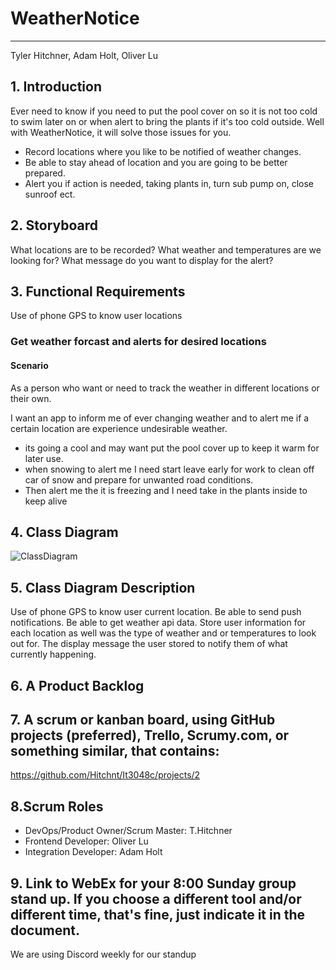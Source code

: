 # WeatherNotice
---
Tyler Hitchner, Adam Holt, Oliver Lu

## 1. Introduction
Ever need to know if you need to put the pool cover on so it is not too cold to swim later on or when alert to bring the plants if it's too cold outside. Well with WeatherNotice, it will solve those issues for you.  

-	Record locations where you like to be notified of weather changes.
-	Be able to stay ahead of location and you are going to be better prepared.
-	Alert you if action is needed, taking plants in, turn sub pump on, close sunroof ect.
 
 ## 2. Storyboard
 
What locations are to be recorded?
What weather and temperatures are we looking for?
What message do you want to display for the alert?

   
## 3. Functional Requirements
Use of phone GPS to know user locations
###  Get weather forcast and alerts for desired locations

#### Scenario
As a person who want or need to track the weather in different locations or their own.

I want an app to inform me of ever changing weather and to alert me if a certain location are experience undesirable weather.

- its going a cool and may want put the pool cover up to keep it warm for later use.
- when snowing to alert me I need start leave early for work to clean off car of snow and prepare for unwanted road conditions.
- Then alert me the it is freezing and I need take in the plants inside to keep alive


## 4. Class Diagram

![ClassDiagram](https://user-images.githubusercontent.com/56658191/105645297-b3bc3d80-5e68-11eb-80bd-d9786e4da104.png)

## 5. Class Diagram Description
Use of phone GPS to know user current location.
Be able to send push notifications.
Be able to get weather api data.
Store user information for each location as well was the type of weather and or temperatures to look out for.
The display message the user stored to notify them of what currently happening. 

## 6. A Product Backlog

## 7. A scrum or kanban board, using GitHub projects (preferred), Trello, Scrumy.com, or something similar, that contains:
https://github.com/Hitchnt/It3048c/projects/2

## 8.Scrum Roles

- DevOps/Product Owner/Scrum Master: T.Hitchner
- Frontend Developer: Oliver Lu 
- Integration Developer: Adam Holt


## 9. Link to WebEx for your 8:00 Sunday group stand up.  If you choose a different tool and/or different time, that's fine, just indicate it in the document.


We are using Discord weekly for our standup
